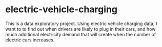 # electric-vehicle-charging 

This is a data exploratory project.
Using electric vehicle charging data, I want to to find out when drivers are likely to plug in their cars, and how much additional electricity demand that will create when the number of electric cars increases.
